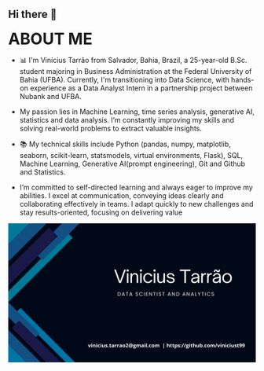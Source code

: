 ## Hi there 👋

<!--
**viniciust99/viniciust99** is a ✨ _special_ ✨ repository because its `README.md` (this file) appears on your GitHub profile.

Here are some ideas to get you started:

- 🔭 I’m currently working on ...
- 🌱 I’m currently learning ...
- 👯 I’m looking to collaborate on ...
- 🤔 I’m looking for help with ...
- 💬 Ask me about ...
- 📫 How to reach me: ...
- 😄 Pronouns: ...
- ⚡ Fun fact: ...
-->
<font size="6"><b>ABOUT ME</b></font>


- 📊 I'm Vinícius Tarrão from Salvador, Bahia, Brazil, a 25-year-old B.Sc. student majoring in Business Administration at the Federal University of Bahia (UFBA). Currently, I'm transitioning into Data Science, with hands-on experience as a Data Analyst Intern in a partnership project between Nubank and UFBA.

- My passion lies in Machine Learning, time series analysis, generative AI, statistics and data analysis. I’m constantly improving my skills and solving real-world problems to extract valuable insights.

- 📚 My technical skills include Python (pandas, numpy, matplotlib, seaborn, scikit-learn, statsmodels, virtual environments, Flask), SQL, Machine Learning, Generative AI(prompt engineering), Git and Github and Statistics.

- I’m committed to self-directed learning and always eager to improve my abilities. I excel at communication, conveying ideas clearly and collaborating effectively in teams. I adapt quickly to new challenges and stay results-oriented, focusing on delivering value 

<img src="https://github.com/viniciust99/data-science-projects/blob/master/viniciustarrao.png">
